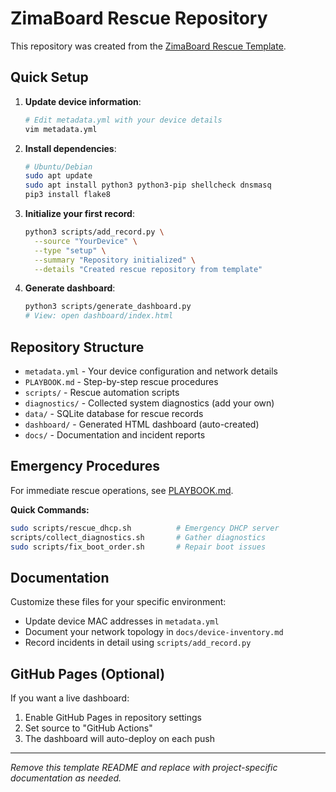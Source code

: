 # ZimaBoard Rescue Repository

This repository was created from the [ZimaBoard Rescue Template](https://github.com/LReyes21/zimaboard-rescue).

## Quick Setup

1. **Update device information**:
   ```bash
   # Edit metadata.yml with your device details
   vim metadata.yml
   ```

2. **Install dependencies**:
   ```bash
   # Ubuntu/Debian
   sudo apt update
   sudo apt install python3 python3-pip shellcheck dnsmasq
   pip3 install flake8
   ```

3. **Initialize your first record**:
   ```bash
   python3 scripts/add_record.py \
     --source "YourDevice" \
     --type "setup" \
     --summary "Repository initialized" \
     --details "Created rescue repository from template"
   ```

4. **Generate dashboard**:
   ```bash
   python3 scripts/generate_dashboard.py
   # View: open dashboard/index.html
   ```

## Repository Structure

- `metadata.yml` - Your device configuration and network details
- `PLAYBOOK.md` - Step-by-step rescue procedures
- `scripts/` - Rescue automation scripts
- `diagnostics/` - Collected system diagnostics (add your own)
- `data/` - SQLite database for rescue records
- `dashboard/` - Generated HTML dashboard (auto-created)
- `docs/` - Documentation and incident reports

## Emergency Procedures

For immediate rescue operations, see [PLAYBOOK.md](PLAYBOOK.md).

**Quick Commands:**
```bash
sudo scripts/rescue_dhcp.sh          # Emergency DHCP server
scripts/collect_diagnostics.sh       # Gather diagnostics
sudo scripts/fix_boot_order.sh       # Repair boot issues
```

## Documentation

Customize these files for your specific environment:
- Update device MAC addresses in `metadata.yml`
- Document your network topology in `docs/device-inventory.md`
- Record incidents in detail using `scripts/add_record.py`

## GitHub Pages (Optional)

If you want a live dashboard:
1. Enable GitHub Pages in repository settings
2. Set source to "GitHub Actions"
3. The dashboard will auto-deploy on each push

---

*Remove this template README and replace with project-specific documentation as needed.*
